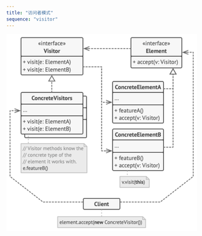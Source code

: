 ```yaml
---
title: "访问者模式"
sequence: "visitor"
---
```


![](/assets/images/design-pattern/diagrams/visitor-structure.png)

